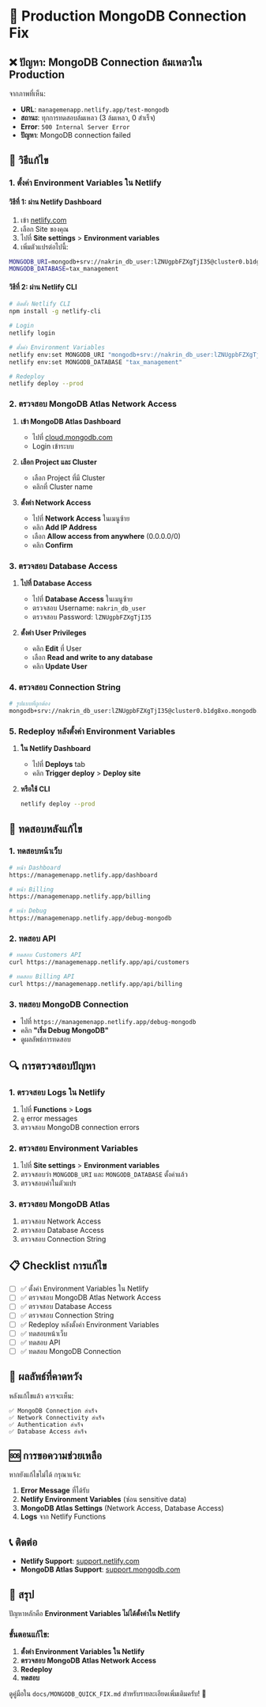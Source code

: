 # 🚨 Production MongoDB Connection Fix

## ❌ ปัญหา: MongoDB Connection ล้มเหลวใน Production

จากภาพที่เห็น:
- **URL**: `managemenapp.netlify.app/test-mongodb`
- **สถานะ**: ทุกการทดสอบล้มเหลว (3 ล้มเหลว, 0 สำเร็จ)
- **Error**: `500 Internal Server Error`
- **ปัญหา**: MongoDB connection failed

## 🔧 วิธีแก้ไข

### 1. ตั้งค่า Environment Variables ใน Netlify

#### วิธีที่ 1: ผ่าน Netlify Dashboard
1. เข้า [netlify.com](https://netlify.com)
2. เลือก Site ของคุณ
3. ไปที่ **Site settings** > **Environment variables**
4. เพิ่มตัวแปรต่อไปนี้:

```bash
MONGODB_URI=mongodb+srv://nakrin_db_user:lZNUgpbFZXgTjI35@cluster0.b1dg8xo.mongodb.net/tax_management?retryWrites=true&w=majority
MONGODB_DATABASE=tax_management
```

#### วิธีที่ 2: ผ่าน Netlify CLI
```bash
# ติดตั้ง Netlify CLI
npm install -g netlify-cli

# Login
netlify login

# ตั้งค่า Environment Variables
netlify env:set MONGODB_URI "mongodb+srv://nakrin_db_user:lZNUgpbFZXgTjI35@cluster0.b1dg8xo.mongodb.net/tax_management?retryWrites=true&w=majority"
netlify env:set MONGODB_DATABASE "tax_management"

# Redeploy
netlify deploy --prod
```

### 2. ตรวจสอบ MongoDB Atlas Network Access

1. **เข้า MongoDB Atlas Dashboard**
   - ไปที่ [cloud.mongodb.com](https://cloud.mongodb.com/)
   - Login เข้าระบบ

2. **เลือก Project และ Cluster**
   - เลือก Project ที่มี Cluster
   - คลิกที่ Cluster name

3. **ตั้งค่า Network Access**
   - ไปที่ **Network Access** ในเมนูซ้าย
   - คลิก **Add IP Address**
   - เลือก **Allow access from anywhere** (0.0.0.0/0)
   - คลิก **Confirm**

### 3. ตรวจสอบ Database Access

1. **ไปที่ Database Access**
   - ไปที่ **Database Access** ในเมนูซ้าย
   - ตรวจสอบ Username: `nakrin_db_user`
   - ตรวจสอบ Password: `lZNUgpbFZXgTjI35`

2. **ตั้งค่า User Privileges**
   - คลิก **Edit** ที่ User
   - เลือก **Read and write to any database**
   - คลิก **Update User**

### 4. ตรวจสอบ Connection String

```bash
# รูปแบบที่ถูกต้อง
mongodb+srv://nakrin_db_user:lZNUgpbFZXgTjI35@cluster0.b1dg8xo.mongodb.net/tax_management?retryWrites=true&w=majority
```

### 5. Redeploy หลังตั้งค่า Environment Variables

1. **ใน Netlify Dashboard**
   - ไปที่ **Deploys** tab
   - คลิก **Trigger deploy** > **Deploy site**

2. **หรือใช้ CLI**
   ```bash
   netlify deploy --prod
   ```

## 🧪 ทดสอบหลังแก้ไข

### 1. ทดสอบหน้าเว็บ
```bash
# หน้า Dashboard
https://managemenapp.netlify.app/dashboard

# หน้า Billing
https://managemenapp.netlify.app/billing

# หน้า Debug
https://managemenapp.netlify.app/debug-mongodb
```

### 2. ทดสอบ API
```bash
# ทดสอบ Customers API
curl https://managemenapp.netlify.app/api/customers

# ทดสอบ Billing API
curl https://managemenapp.netlify.app/api/billing
```

### 3. ทดสอบ MongoDB Connection
- ไปที่ `https://managemenapp.netlify.app/debug-mongodb`
- คลิก **"เริ่ม Debug MongoDB"**
- ดูผลลัพธ์การทดสอบ

## 🔍 การตรวจสอบปัญหา

### 1. ตรวจสอบ Logs ใน Netlify
1. ไปที่ **Functions** > **Logs**
2. ดู error messages
3. ตรวจสอบ MongoDB connection errors

### 2. ตรวจสอบ Environment Variables
1. ไปที่ **Site settings** > **Environment variables**
2. ตรวจสอบว่า `MONGODB_URI` และ `MONGODB_DATABASE` ตั้งค่าแล้ว
3. ตรวจสอบค่าในตัวแปร

### 3. ตรวจสอบ MongoDB Atlas
1. ตรวจสอบ Network Access
2. ตรวจสอบ Database Access
3. ตรวจสอบ Connection String

## 📋 Checklist การแก้ไข

- [ ] ✅ ตั้งค่า Environment Variables ใน Netlify
- [ ] ✅ ตรวจสอบ MongoDB Atlas Network Access
- [ ] ✅ ตรวจสอบ Database Access
- [ ] ✅ ตรวจสอบ Connection String
- [ ] ✅ Redeploy หลังตั้งค่า Environment Variables
- [ ] ✅ ทดสอบหน้าเว็บ
- [ ] ✅ ทดสอบ API
- [ ] ✅ ทดสอบ MongoDB Connection

## 🚀 ผลลัพธ์ที่คาดหวัง

หลังแก้ไขแล้ว ควรจะเห็น:

```
✅ MongoDB Connection สำเร็จ
✅ Network Connectivity สำเร็จ
✅ Authentication สำเร็จ
✅ Database Access สำเร็จ
```

## 🆘 การขอความช่วยเหลือ

หากยังแก้ไขไม่ได้ กรุณาแจ้ง:

1. **Error Message** ที่ได้รับ
2. **Netlify Environment Variables** (ซ่อน sensitive data)
3. **MongoDB Atlas Settings** (Network Access, Database Access)
4. **Logs** จาก Netlify Functions

## 📞 ติดต่อ

- **Netlify Support**: [support.netlify.com](https://support.netlify.com)
- **MongoDB Atlas Support**: [support.mongodb.com](https://support.mongodb.com)

## 🎯 สรุป

ปัญหาหลักคือ **Environment Variables ไม่ได้ตั้งค่าใน Netlify** 

### ขั้นตอนแก้ไข:
1. **ตั้งค่า Environment Variables ใน Netlify**
2. **ตรวจสอบ MongoDB Atlas Network Access**
3. **Redeploy**
4. **ทดสอบ**

ดูคู่มือใน `docs/MONGODB_QUICK_FIX.md` สำหรับรายละเอียดเพิ่มเติมครับ! 🎉
